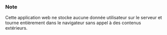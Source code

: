 ### Note

Cette application web ne stocke aucune donnée utilisateur sur le serveur et tourne entièrement dans le navigateur sans appel à des contenus extérieurs.